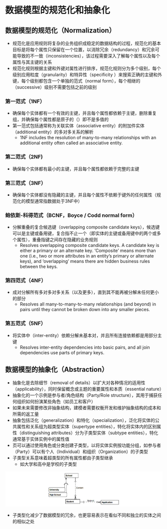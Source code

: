 # **数据模型的规范化和抽象化**

## 数据模型的规范化（Normalization）

- 规范化是应用规则将复杂的业务组织成稳定的数据结构的过程，规范化的基本目标是将每个属性只保留在一个位置，以消除冗余（redundancy）和冗余可能导致的不一致（inconsistencies），该过程需要深入了解每个属性以及每个属性与其主键的关系
- 规范化规则根据主键和外键对属性进行排序，规范化规则分为多个级别，每个级别应用粒度（granularity）和特异性（specificity ）来搜索正确的主键和外键，每个级别都包含一个单独的范式（normal form），每个相继的（successive）级别不需要包括之前的级别

### 第一范式（1NF）

- 确保每个实体都有一个有效的主键，并且每个属性都依赖于主键，删除重复组，并确保每个属性都是原子的（）即不是多值的
- 第一范式包括通常称为关联实体（associative entity）的附加件实体（additional entity）的多对多关系的解析
  - 1NF includes the resolution of many-to-many relationships with an additional entity often called an associative entity.

### 第二范式（2NF)

- 确保每个实体都有最小的主键，并且每个属性都依赖于完整的主键

### 第三范式（3NF）

- 确保每个实体都没有隐藏的主键，并且每个属性不依赖于键外的任何属性（规范化的模型通常指数据处于3NF中）

### 鲍依斯-科得范式（BCNF，Boyce / Codd normal form）

- 分解重叠的复合候选键（overlapping composite candidate keys），候选键可以是主键或备用键，复合指不止一个（即实体的主键或备用键中的两个或多个属性），重叠指键之间存在隐藏的业务规则
  - Resolves overlapping composite candidate keys. A candidate key is either a primary or an alternate key. ‘Composite’ means more than one (i.e., two or more attributes in an entity’s primary or alternate keys), and ‘overlapping’ means there are hidden business rules between the keys.

### 第四范式（4NF）

- 成对分解所有多对多对多关系（以及更多），直到其不能再被分解未任何更小的部分
  - Resolves all many-to-many-to-many relationships (and beyond) in pairs until they cannot be broken down into any smaller pieces.

### 第五范式（5NF）

- 将实体中（inter-entity）依赖分解未基本对，并且所有连接依赖都是用部分主键
  - Resolves inter-entity dependencies into basic pairs, and all join dependencies use parts of primary keys.

## 数据模型的抽象化（Abstraction）

- 抽象化是去除细节（removal of details）以扩大对各种情况的适用性（applicability），同时保留概念或主题的重要属性和本质（essential nature）
- 抽象化的一个示例是参与者/角色结构（Party/Role structure），其用于捕获任何组织如何扮演某些角色（如员工和客户）
- 如果未来需要修改非抽象结构，建模者需要权衡开发和维护抽象结构的成本和所需的返工量
- 抽象包括泛化（generalization）和特化（specialization），泛化将实体的公共属性和关系组为超类型实体（supertype entities），特化将实体内的区别属性（distinguishing attributes）分为子类型实体（subtype entities），特化通常基于实体实例中的属性值
- 页可以通过使用角色或分类创建子类型，以将实体实例按功能分组，如参与者（Party）可以有个人（Individual）和组织（Organization）的子类型
- 子类型关系意味着超类型的所有属性都由子类型继承
  - 如大学和高中是学校的子类型

![](assets\数据模型的规范化和抽象化\超类型和子类型关系.jpg)

- 子类型化减少了数据模型的冗余，也更容易表示在看似不同和独立的实体之间的相似之处